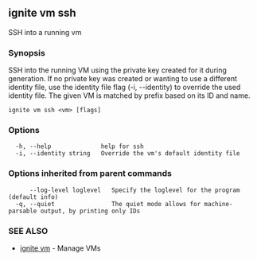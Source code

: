 ## ignite vm ssh

SSH into a running vm

### Synopsis


SSH into the running VM using the private key created for it during generation.
If no private key was created or wanting to use a different identity file,
use the identity file flag (-i, --identity) to override the used identity file.
The given VM is matched by prefix based on its ID and name.


```
ignite vm ssh <vm> [flags]
```

### Options

```
  -h, --help              help for ssh
  -i, --identity string   Override the vm's default identity file
```

### Options inherited from parent commands

```
      --log-level loglevel   Specify the loglevel for the program (default info)
  -q, --quiet                The quiet mode allows for machine-parsable output, by printing only IDs
```

### SEE ALSO

* [ignite vm](ignite_vm.md)	 - Manage VMs

